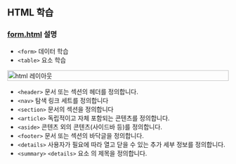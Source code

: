 ## HTML 학습

### [form.html](https://github.com/Euihyunee/Front-End-Skill/blob/main/HTML/form.html) 설명

- `<form>` 데이터 학습
- `<table>` 요소 학습 

<style>
  .img_container_box {
    display: flex;
    flex-wrap: wrap;
  }
  .left-div-example, .right-div-example {
    flex: 1;
    min-width: 300px; /* 최소 너비 설정 */
  }
  .left-div-example img {
    width: 100%;
    height: auto;
  }
  @media (max-width: 768px) {
    .right-div-example {
      flex-basis: 100%;
      order: 2;
    }
  }
</style>

<div class="img_container_box">

  <div class="left-div-example">
    <img src="https://www.w3schools.com/html/img_sem_elements.gif" alt="html 레이아웃">
  </div>

  <div markdown="1" class="right-div-example">

- `<header>` 문서 또는 섹션의 헤더를 정의합니다.
- `<nav>` 탐색 링크 세트를 정의합니다
- `<section>` 문서의 섹션을 정의합니다
- `<article>` 독립적이고 자체 포함되는 콘텐츠를 정의합니다.
- `<aside>` 콘텐츠 외의 콘텐츠(사이드바 등)를 정의합니다.
- `<footer>` 문서 또는 섹션의 바닥글을 정의합니다.
- `<details>` 사용자가 필요에 따라 열고 닫을 수 있는 추가 세부 정보를 정의합니다.
- `<summary>` `<details>` 요소 의 제목을 정의합니다.

</div>
</div>
